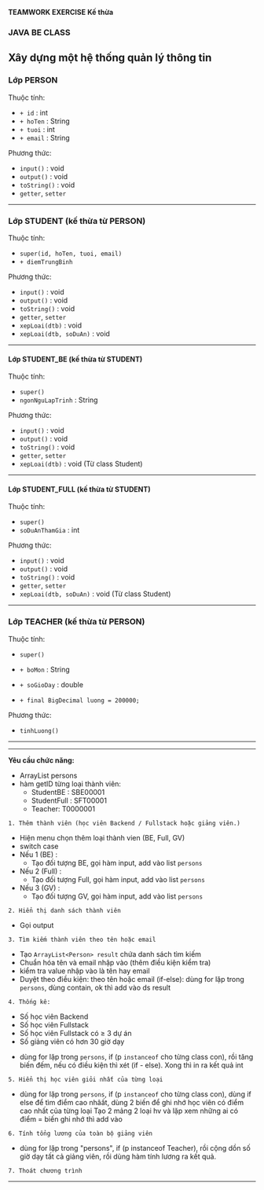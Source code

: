 **TEAMWORK EXERCISE**
**Kế thừa**

### JAVA BE CLASS

 Xây dựng một hệ thống quản lý thông tin
---

### **Lớp PERSON**

Thuộc tính:

* `+ id` : int
* `+ hoTen` : String
* `+ tuoi` : int
* `+ email` : String

Phương thức:

* `input()` : void
* `output()` : void
* `toString()` : void
* `getter`, `setter`

---

### **Lớp STUDENT (kế thừa từ PERSON)**

Thuộc tính:

* `super(id, hoTen, tuoi, email)`
* `+ diemTrungBinh`

Phương thức: 
* `input()` : void
* `output()` : void
* `toString()` : void
* `getter`, `setter`
* `xepLoai(dtb)` : void
* `xepLoai(dtb, soDuAn)` : void

---

#### **Lớp STUDENT\_BE (kế thừa từ STUDENT)**

Thuộc tính:

* `super()`
* `ngonNguLapTrinh` : String

Phương thức:
* `input()` : void
* `output()` : void
* `toString()` : void
* `getter`, `setter`
* `xepLoai(dtb)` : void (Từ class Student)

---

#### **Lớp STUDENT\_FULL (kế thừa từ STUDENT)**

Thuộc tính:

* `super()`
* `soDuAnThamGia` : int

Phương thức:
* `input()` : void
* `output()` : void
* `toString()` : void
* `getter`, `setter`
* `xepLoai(dtb, soDuAn)` : void (Từ class Student)


---

### **Lớp TEACHER (kế thừa từ PERSON)**
Thuộc tính:
* `super()`

* `+ boMon` : String
* `+ soGioDay` : double
* `+ final BigDecimal luong = 200000;`

Phương thức:

* `tinhLuong()`

---
---

**Yêu cầu chức năng:**
- ArrayList<Person> persons
- hàm getID từng loại thành viên:
  * StudentBE : SBE00001
  * StudentFull : SFT00001
  * Teacher: T0000001

`1. Thêm thành viên (học viên Backend / Fullstack hoặc giảng viên.)`
- Hiện menu chọn thêm loại thành vien (BE, Full, GV)
- switch case
- Nếu 1 (BE) :
    - Tạo đối tượng BE, gọi hàm input, add vào list `persons`
- Nếu 2 (Full) :
    - Tạo đối tượng Full, gọi hàm input, add vào list `persons`
- Nếu 3 (GV) :
    - Tạo đối tượng GV, gọi hàm input, add vào list `persons`

`2. Hiển thị danh sách thành viên`
- Gọi output

`3. Tìm kiếm thành viên theo tên hoặc email`
- Tạo `ArrayList<Person> result` chứa danh sách tìm kiếm
- Chuẩn hóa tên và email nhập vào (thêm điều kiện kiểm tra)
- kiểm tra value nhập vào là tên hay email
- Duyệt theo điều kiện: theo tên hoặc email (if-else): 
dùng for lặp trong `persons`, dùng contain, ok thì add vào ds result

`4. Thống kê:`
* Số học viên Backend
* Số học viên Fullstack
* Số học viên Fullstack có ≥ 3 dự án
* Số giảng viên có hơn 30 giờ dạy

- dùng for lặp trong `persons`, if (p `instanceof` cho từng class con), 
rồi tăng biến đếm, nếu có điều kiện thì xét (if - else). 
Xong thì in ra kết quả int

`5. Hiển thị học viên giỏi nhất của từng loại`
- dùng for lặp trong `persons`, if (p `instanceof` cho từng class con),
dùng if else để tìm điểm cao nhâất,
dùng 2 biến để ghi nhớ học viên có điểm cao nhất của từng loại
Tạo 2 mảng 2 loại hv và lặp xem những ai có điểm = biến ghi nhớ thì add vào

`6. Tính tổng lương của toàn bộ giảng viên`
- dùng for lặp trong "persons", if (p instanceof Teacher),
  rồi cộng dồn số giờ dạy tất cả giảng viên, rồi dùng hàm tính lương ra kết quả.

`7. Thoát chương trình`

---